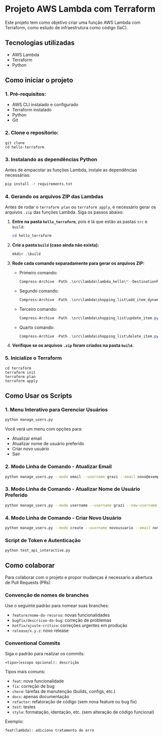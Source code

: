 # Projeto AWS Lambda com Terraform

Este projeto tem como objetivo criar uma função AWS Lambda com Terraform, como estudo de infraestrutura como código (IaC).

## Tecnologias utilizadas

- AWS Lambda
- Terraform
- Python

## Como iniciar o projeto

### 1. Pré-requisitos:

- AWS CLI instalado e configurado
- Terraform instalado
- Python
- Git

### 2. Clone o repositorio:

 ```
git clone
cd hello-terraform
```

### 3. Instalando as dependências Python

Antes de empacotar as funções Lambda, instale as dependências necessárias:

```sh
pip install -r requirements.txt
```

### 4. Gerando os arquivos ZIP das Lambdas

Antes de rodar o `terraform plan` ou `terraform apply`, é necessário gerar os arquivos `.zip` das funções Lambda. Siga os passos abaixo:

1. **Entre na pasta `hello_terraform`**, pois é lá que estão as pastas `src` e `build`:

   ```powershell
   cd hello_terraform
   ```

2. **Crie a pasta `build` (caso ainda não exista):**

   ```powershell
   mkdir .\build
   ```

3. **Rode cada comando separadamente para gerar os arquivos ZIP:**

   - Primeiro comando:

     ```powershell
     Compress-Archive -Path .\src\lambda\lambda_hello\* -DestinationPath .\build\hello_terraform.zip
     ```

   - Segundo comando:

     ```powershell
     Compress-Archive -Path .\src\lambda\shopping_list\add_item_dynamodb.py -DestinationPath .\build\add_item_dynamodb.zip
     ```

   - Terceiro comando:

     ```powershell
     Compress-Archive -Path .\src\lambda\shopping_list\update_item.py -DestinationPath .\build\update_item.zip
     ```

   - Quarto comando:

     ```powershell
     Compress-Archive -Path .\src\lambda\shopping_list\delete_item.py -DestinationPath .\build\delete_item.zip
     ```

4. **Verifique se os arquivos `.zip` foram criados na pasta `build`.**

### 5. Inicialize o Terraform

``` 
cd terraform
terraform init
terraform plan
terraform apply
```

## Como Usar os Scripts

### 1. Menu Interativo para Gerenciar Usuários

```bash
python manage_users.py
```

Você verá um menu com opções para:

- Atualizar email  
- Atualizar nome de usuário preferido  
- Criar novo usuário  
- Sair  

### 2. Modo Linha de Comando - Atualizar Email

```bash
python manage_users.py --mode email --username grazi --email novo@exemplo.com
```

### 3. Modo Linha de Comando - Atualizar Nome de Usuário Preferido

```bash
python manage_users.py --mode username --username grazi --new-username novonome
```

### 4. Modo Linha de Comando - Criar Novo Usuário

```bash
python manage_users.py --mode create --username novousuario --email novo@exemplo.com --password SenhaSegura123
```

### Script de Token e Autenticação

```bash
python test_api_interactive.py
```

## Como colaborar

Para colaborar com o projeto e propor mudanças é necessario a abertura de Pull Requests (PRs)

### Convenção de nomes de branches

Use o seguinte padrão para nomear suas branches:

- `feature/nome-do-recurso`: novas funcionalidades
- `bugfix/descricao-do-bug`: correção de problemas
- `hotfix/ajuste-crítico`: correções urgentes em produção
- `release/x.y.z`: novo release

### Conventional Commits

Siga o padrão para realizar os commits:

```
<tipo>(escopo opcional): descrição
```

Tipos mais comuns:

- `feat`: nova funcionalidade
- `fix`: correção de bug
- `chore`: tarefas de manutenção (builds, configs, etc.)
- `docs`: apenas documentação
- `refactor`: refatoração de código (sem nova feature ou bug fix)
- `test`: testes
- `style`: formatação, identação, etc. (sem alteração de código funcional)

Exemplo:

```
feat(lambda): adiciona tratamento de erro
```
